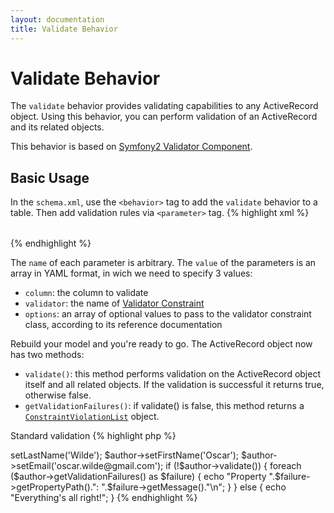 ```yaml
---
layout: documentation
title: Validate Behavior
---
```


# Validate Behavior #

The `validate` behavior provides validating capabilities to any ActiveRecord object. Using this behavior, you can perform validation of an ActiveRecord and its related objects.

This behavior is based on [Symfony2 Validator Component](http://symfony.com/doc/current/book/validation.html).

## Basic Usage ##

In the `schema.xml`, use the `<behavior>` tag to add the `validate` behavior to a table.
Then add validation rules via `<parameter>` tag.
{% highlight xml %}
<table name="author" description="Author Table">
  <column name="id" required="true" primaryKey="true" autoIncrement="true" type="INTEGER" description="Author Id" />
  <column name="first_name" required="true" type="VARCHAR" size="128" description="First Name" />
  <column name="last_name" required="true" type="VARCHAR" size="128" description="Last Name" />
  <column name="email" type="VARCHAR" size="128" description="E-Mail Address" />
  
  <behavior name="validate">
    <parameter name="rule1" value="{column: first_name, validator: NotNull}" />
    <parameter name="rule2" value="{column: first_name, validator: MaxLength, options: {limit: 128}}" />
    <parameter name="rule3" value="{column: last_name, validator: NotNull}" />
    <parameter name="rule4" value="{column: last_name, validator: MaxLength, options: {limit: 128}}" />
    <parameter name="rule5" value="{column: email, validator: Email}" />
  </behavior>
</table>
{% endhighlight %}

The `name` of each parameter is arbitrary. 
The `value` of the parameters is an array in YAML format, in wich we need to specify 3 values: 
* `column`: the column to validate
* `validator`: the name of [Validator Constraint](http://symfony.com/doc/current/reference/constraints.html)
* `options`: an array of optional values to pass to the validator constraint class, according to its reference documentation


Rebuild your model and you're ready to go. The ActiveRecord object now has two methods:
* `validate()`: this method performs validation on the ActiveRecord object itself and all related objects. If the validation is successful it returns true, otherwise false.
* `getValidationFailures()`: if validate() is false, this method returns a [`ConstraintViolationList`](http://api.symfony.com/2.0/Symfony/Component/Validator/ConstraintViolationList.html) object.

Standard validation
{% highlight php %}
<?php

$author = new Author();
$author->setLastName('Wilde');
$author->setFirstName('Oscar');
$author->setEmail('oscar.wilde@gmail.com');

if (!$author->validate())
{
    foreach ($author->getValidationFailures() as $failure)
    {
        echo "Property ".$failure->getPropertyPath().": ".$failure->getMessage()."\n";
    }
}
else
{
   echo "Everything's all right!";
}

{% endhighlight %}